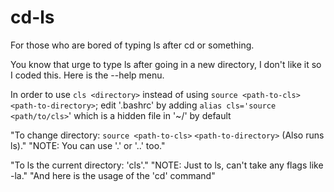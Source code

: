 # cd-ls
For those who are bored of typing ls after cd or something.

You know that urge to type ls after going in a new directory, I don't like it so I coded this. Here is the --help menu.

In order to use `cls <directory>` instead of using `source <path-to-cls> <path-to-directory>`; edit '.bashrc' by adding  `alias cls='source <path/to/cls>`' which is a hidden file in '~/' by default

"To change directory: `source <path-to-cls>` `<path-to-directory>` (Also runs ls)."
"NOTE: You can use '.' or '..' too."

"To ls the current directory: 'cls'."
"NOTE: Just to ls, can't take any flags like -la."
"And here is the usage of the 'cd' command"
